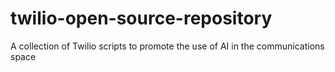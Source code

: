 # twilio-open-source-repository
A collection of Twilio scripts to promote the use of AI in the communications space

